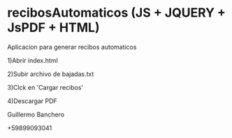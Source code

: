 # recibosAutomaticos (JS + JQUERY + JsPDF + HTML)

Aplicacion para generar recibos automaticos

1)Abrir index.html

2)Subir archivo de bajadas.txt

3)Clck en 'Cargar recibos'

4)Descargar PDF

Guillermo Banchero

+59899093041
